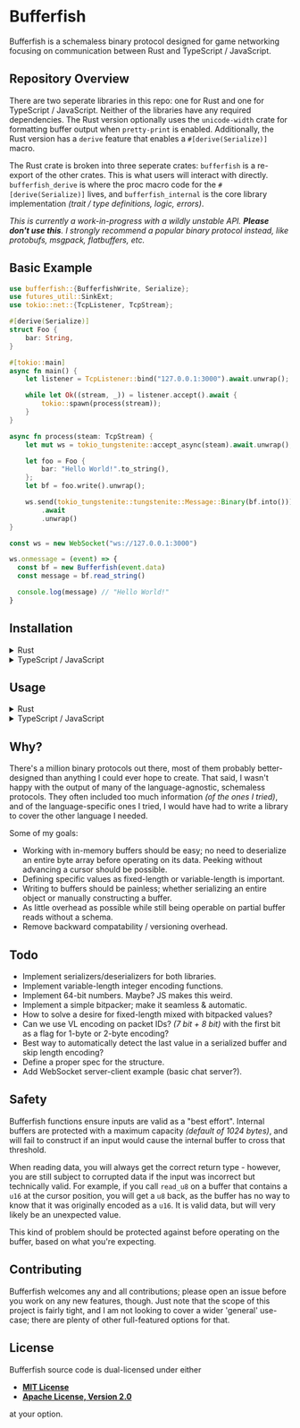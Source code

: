 # Bufferfish

Bufferfish is a schemaless binary protocol designed for game networking focusing
on communication between Rust and TypeScript / JavaScript.

## Repository Overview

There are two seperate libraries in this repo: one for Rust and one for
TypeScript / JavaScript. Neither of the libraries have any required
dependencies. The Rust version optionally uses the `unicode-width` crate for
formatting buffer output when `pretty-print` is enabled. Additionally, the Rust
version has a `derive` feature that enables a `#[derive(Serialize)]` macro.

The Rust crate is broken into three seperate crates: `bufferfish` is a re-export
of the other crates. This is what users will interact with directly.
`bufferfish_derive` is where the proc macro code for the `#[derive(Serialize)]`
lives, and `bufferfish_internal` is the core library implementation _(trait /
type definitions, logic, errors)_.

_This is currently a work-in-progress with a wildly unstable API. **Please don't
use this**. I strongly recommend a popular binary protocol instead, like
protobufs, msgpack, flatbuffers, etc._

## Basic Example
```rust
use bufferfish::{BufferfishWrite, Serialize};
use futures_util::SinkExt;
use tokio::net::{TcpListener, TcpStream};

#[derive(Serialize)]
struct Foo {
    bar: String,
}

#[tokio::main]
async fn main() {
    let listener = TcpListener::bind("127.0.0.1:3000").await.unwrap();

    while let Ok((stream, _)) = listener.accept().await {
        tokio::spawn(process(stream));
    }
}

async fn process(steam: TcpStream) {
    let mut ws = tokio_tungstenite::accept_async(steam).await.unwrap();

    let foo = Foo {
        bar: "Hello World!".to_string(),
    };
    let bf = foo.write().unwrap();

    ws.send(tokio_tungstenite::tungstenite::Message::Binary(bf.into()))
        .await
        .unwrap()
}
```

```js
const ws = new WebSocket("ws://127.0.0.1:3000")

ws.onmessage = (event) => {
  const bf = new Bufferfish(event.data)
  const message = bf.read_string()

  console.log(message) // "Hello World!"
}
```

## Installation

<!-- markdownlint-disable -->

<details>
<summary>Rust</summary>

    cargo add bufferfish --git https://github.com/robertwayne/bufferfish

### Feature Flags

<!-- markdownlint-disable -->
| Flag           | Default  | Description                                   | Dependencies    |
|----------------|----------|-----------------------------------------------|-----------------|
| `pretty-print` | Disabled | Enables pretty-printing for the Display impl. | `unicode-width` |
| `derive`       | Disabled | Enables the `#derive(Serialize)` macro.`       | `bufferfish_derive` |
<!-- markdownlint-enable -->

</details>

<details>
  <summary>TypeScript / JavaScript</summary>

Node doesn't support pointing to sub-directories in git repositories, so the
simplest way to use Bufferfish would be to clone the repository and run `pnpm
link <path>`. You should end up with something like this in your `package.json`:
`"bufferfish": "link:../bufferfish/bufferfish-ts"` - based on wherever your
cloned repo is located.

</details>

## Usage

<details>
<summary>Rust</summary>

### Manually Writing a Bufferfish

```rust
// src/main.rs
use bufferfish::Bufferfish;

fn main() -> Result<(), Box<dyn std::error::Error>> {
    // Manually writing to a Bufferfish 
    let mut bf = Bufferfish::new();
    bf.write_string("Hello, world!")?;
    println!("{}", bf);

    let s = bf.read_string()?;
    println!("{}", s);

    Ok(())
}
```

### Deriving `Serialize`

```rust
// src/main.rs
use bufferfish::Bufferfish;

fn main() -> Result<(), Box<dyn std::error::Error>> {
    #[derive(Serialize)]
    struct Foo {
        bar: u8,
    }

    let foo = Foo { bar: 42 };
    let bf: Bufferfish = foo.write()?;

    println!("{}", bf);

    Ok(())
}
```

Output:

     Byte:  0  13  72  101  108  108  111  44  32  119  111  114  108  100  33
    Index:  0   1   2    3    4    5    6   7   8    9   10   11   12   13  14

    Hello, world!

</details>

<details>
  <summary>TypeScript / JavaScript</summary>

  ```ts
  import { Bufferfish } from "bufferfish"

  const bf = new Bufferfish()
  bf.writeUint16(65535)
  console.table(bf.view())

  const n = bf.readUint16()
  console.log(n)
  ```

  Output:

    ┌─────────┬────────┐
    │ (index) │ Values │
    ├─────────┼────────┤
    │    0    │  255   │
    └─────────┴────────┘

    65535

</details>

<!-- markdownlint-enable -->

## Why?

There's a million binary protocols out there, most of them probably
better-designed than anything I could ever hope to create. That said, I wasn't
happy with the output of many of the language-agnostic, schemaless protocols.
They often included too much information _(of the ones I tried)_, and of the
language-specific ones I tried, I would have had to write a library to cover the
other language I needed.

Some of my goals:

- Working with in-memory buffers should be easy; no need to deserialize an
  entire byte array before operating on its data. Peeking without advancing a
  cursor should be possible.
- Defining specific values as fixed-length or variable-length is important.
- Writing to buffers should be painless; whether serializing an entire object or
  manually constructing a buffer.
- As little overhead as possible while still being operable on partial buffer
  reads without a schema.
- Remove backward compatability / versioning overhead.

## Todo

- Implement serializers/deserializers for both libraries.
- Implement variable-length integer encoding functions.
- Implement 64-bit numbers. Maybe? JS makes this weird.
- Implement a simple bitpacker; make it seamless & automatic.
- How to solve a desire for fixed-length mixed with bitpacked values?
- Can we use VL encoding on packet IDs? _(7 bit + 8 bit)_ with the first bit as
  a flag for 1-byte or 2-byte encoding?
- Best way to automatically detect the last value in a serialized buffer and
  skip length encoding?
- Define a proper spec for the structure.
- Add WebSocket server-client example (basic chat server?).

## Safety

Bufferfish functions ensure inputs are valid as a "best effort". Internal
buffers are protected with a maximum capacity _(default of 1024 bytes)_, and
will fail to construct if an input would cause the internal buffer to cross that
threshold.

When reading data, you will always get the correct return type - however, you
are still subject to corrupted data if the input was incorrect but technically
valid. For example, if you call `read_u8` on a buffer that contains a `u16` at
the cursor position, you will get a `u8` back, as the buffer has no way to know
that it was originally encoded as a `u16`. It is valid data, but will very
likely be an unexpected value.

This kind of problem should be protected against before operating on the buffer,
based on what you're expecting.

## Contributing

Bufferfish welcomes any and all contributions; please open an issue before you
work on any new features, though. Just note that the scope of this project is
fairly tight, and I am not looking to cover a wider 'general' use-case; there
are plenty of other full-featured options for that.

## License

Bufferfish source code is dual-licensed under either

- **[MIT License](/LICENSE-MIT)**
- **[Apache License, Version 2.0](/LICENSE-APACHE)**

at your option.
